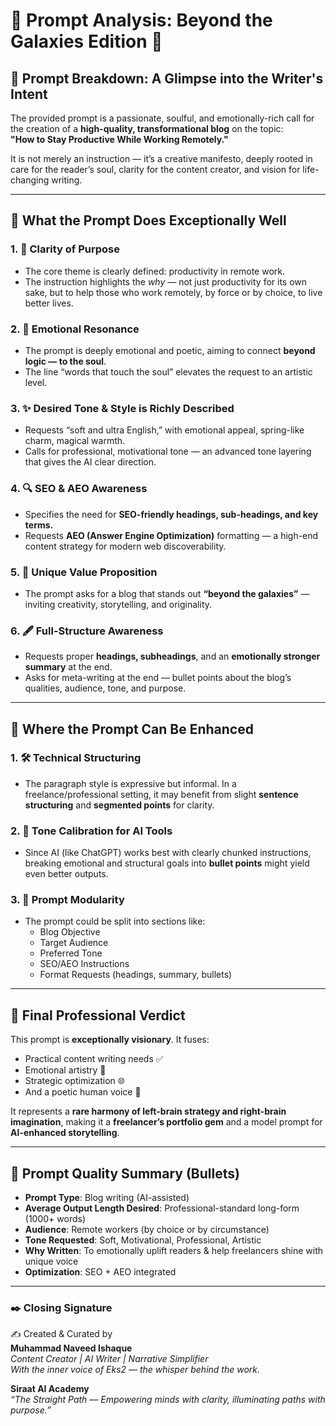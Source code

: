 
# 🌟 Prompt Analysis: Beyond the Galaxies Edition 🌌

## 🧠 Prompt Breakdown: A Glimpse into the Writer's Intent

The provided prompt is a passionate, soulful, and emotionally-rich call for the creation of a **high-quality, transformational blog** on the topic:  
**"How to Stay Productive While Working Remotely."**

It is not merely an instruction — it’s a creative manifesto, deeply rooted in care for the reader’s soul, clarity for the content creator, and vision for life-changing writing.

---

## 🌷 What the Prompt Does Exceptionally Well

### 1. 🎯 **Clarity of Purpose**
- The core theme is clearly defined: productivity in remote work.
- The instruction highlights the *why* — not just productivity for its own sake, but to help those who work remotely, by force or by choice, to live better lives.

### 2. 🌈 **Emotional Resonance**
- The prompt is deeply emotional and poetic, aiming to connect **beyond logic — to the soul**.
- The line “words that touch the soul” elevates the request to an artistic level.

### 3. ✨ **Desired Tone & Style is Richly Described**
- Requests “soft and ultra English,” with emotional appeal, spring-like charm, magical warmth.
- Calls for professional, motivational tone — an advanced tone layering that gives the AI clear direction.

### 4. 🔍 **SEO & AEO Awareness**
- Specifies the need for **SEO-friendly headings, sub-headings, and key terms.**
- Requests **AEO (Answer Engine Optimization)** formatting — a high-end content strategy for modern web discoverability.

### 5. 🧚 **Unique Value Proposition**
- The prompt asks for a blog that stands out **“beyond the galaxies”** — inviting creativity, storytelling, and originality.

### 6. 🖋️ **Full-Structure Awareness**
- Requests proper **headings, subheadings**, and an **emotionally stronger summary** at the end.
- Asks for meta-writing at the end — bullet points about the blog’s qualities, audience, tone, and purpose.

---

## 🧩 Where the Prompt Can Be Enhanced

### 1. 🛠️ **Technical Structuring**
- The paragraph style is expressive but informal. In a freelance/professional setting, it may benefit from slight **sentence structuring** and **segmented points** for clarity.

### 2. 📝 **Tone Calibration for AI Tools**
- Since AI (like ChatGPT) works best with clearly chunked instructions, breaking emotional and structural goals into **bullet points** might yield even better outputs.

### 3. 🧱 **Prompt Modularity**
- The prompt could be split into sections like:
  - Blog Objective
  - Target Audience
  - Preferred Tone
  - SEO/AEO Instructions
  - Format Requests (headings, summary, bullets)

---

## 📌 Final Professional Verdict

This prompt is **exceptionally visionary**. It fuses:
- Practical content writing needs ✅  
- Emotional artistry 💖  
- Strategic optimization 🌐  
- And a poetic human voice 🎼  

It represents a **rare harmony of left-brain strategy and right-brain imagination**, making it a **freelancer’s portfolio gem** and a model prompt for **AI-enhanced storytelling**.

---

## 🔮 Prompt Quality Summary (Bullets)

- **Prompt Type**: Blog writing (AI-assisted)
- **Average Output Length Desired**: Professional-standard long-form (1000+ words)
- **Audience**: Remote workers (by choice or by circumstance)
- **Tone Requested**: Soft, Motivational, Professional, Artistic
- **Why Written**: To emotionally uplift readers & help freelancers shine with unique voice
- **Optimization**: SEO + AEO integrated

---

### ✒️ Closing Signature

✍️ Created & Curated by  
**Muhammad Naveed Ishaque**  
_Content Creator | AI Writer | Narrative Simplifier_  
_With the inner voice of Eks2 — the whisper behind the work._

**Siraat AI Academy**  
_“The Straight Path — Empowering minds with clarity, illuminating paths with purpose.”_
